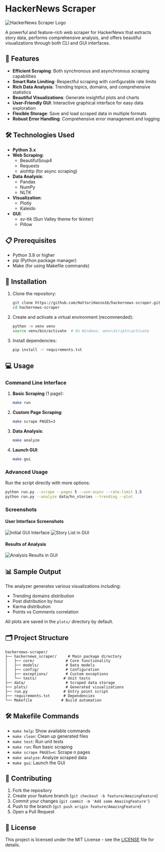 # HackerNews Scraper

![HackerNews Scraper Logo](docs/images/logo.png)

A powerful and feature-rich web scraper for HackerNews that extracts story data, performs comprehensive analysis, and offers beautiful visualizations through both CLI and GUI interfaces.

## 🚀 Features

- **Efficient Scraping**: Both synchronous and asynchronous scraping capabilities
- **Smart Rate Limiting**: Respectful scraping with configurable rate limits
- **Rich Data Analysis**: Trending topics, domains, and comprehensive statistics
- **Beautiful Visualizations**: Generate insightful plots and charts
- **User-Friendly GUI**: Interactive graphical interface for easy data exploration
- **Flexible Storage**: Save and load scraped data in multiple formats
- **Robust Error Handling**: Comprehensive error management and logging

## 🛠️ Technologies Used

- **Python 3.x**
- **Web Scraping**:
  - BeautifulSoup4
  - Requests
  - aiohttp (for async scraping)
- **Data Analysis**:
  - Pandas
  - NumPy
  - NLTK
- **Visualization**:
  - Plotly
  - Kaleido
- **GUI**:
  - sv-ttk (Sun Valley theme for tkinter)
  - Pillow

## 📋 Prerequisites

- Python 3.8 or higher
- pip (Python package manager)
- Make (for using Makefile commands)

## 🔧 Installation

1. Clone the repository:

   ```bash
   git clone https://github.com/HattoriHanzo16/hackernews-scraper.git
   cd hackernews-scraper
   ```

2. Create and activate a virtual environment (recommended):

   ```bash
   python -m venv venv
   source venv/bin/activate  # On Windows: venv\Scripts\activate
   ```

3. Install dependencies:

   ```bash
   pip install -r requirements.txt
   ```

## 💻 Usage

### Command Line Interface

1. **Basic Scraping** (1 page):

   ```bash
   make run
   ```

2. **Custom Page Scraping**:

   ```bash
   make scrape PAGES=3
   ```

3. **Data Analysis**:

   ```bash
   make analyze
   ```

4. **Launch GUI**:

   ```bash
   make gui
   ```

### Advanced Usage

Run the script directly with more options:

```bash
python run.py --scrape --pages 5 --use-async --rate-limit 1.5
python run.py --analyze data/hn_stories --trending --plot
```

### Screenshots

#### User Interface Screenshots
![Initial GUI Interface](docs/images/gui_initial.png)
![Story List in GUI](docs/images/gui_list.png)

#### Results of Analysis
![Analysis Results in GUI](docs/images/gui_analysis.png)

## 📊 Sample Output

The analyzer generates various visualizations including:
- Trending domains distribution
- Post distribution by hour
- Karma distribution
- Points vs Comments correlation

All plots are saved in the `plots/` directory by default.

## 🗂️ Project Structure

```
hackernews-scraper/
├── hackernews_scraper/     # Main package directory
│   ├── core/              # Core functionality
│   ├── models/            # Data models
│   ├── config/            # Configuration
│   ├── exceptions/        # Custom exceptions
│   └── tests/            # Unit tests
├── data/                  # Scraped data storage
├── plots/                 # Generated visualizations
├── run.py                # Entry point script
├── requirements.txt      # Dependencies
└── Makefile             # Build automation
```

## 🛠️ Makefile Commands

- `make help`: Show available commands
- `make clean`: Clean up generated files
- `make test`: Run unit tests
- `make run`: Run basic scraping
- `make scrape PAGES=n`: Scrape n pages
- `make analyze`: Analyze scraped data
- `make gui`: Launch the GUI

## 🤝 Contributing

1. Fork the repository
2. Create your feature branch (`git checkout -b feature/AmazingFeature`)
3. Commit your changes (`git commit -m 'Add some AmazingFeature'`)
4. Push to the branch (`git push origin feature/AmazingFeature`)
5. Open a Pull Request

## 📝 License

This project is licensed under the MIT License - see the [LICENSE](LICENSE) file for details.
